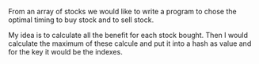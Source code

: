 From an array of stocks we would like to write a program to chose the optimal timing to buy stock and to sell stock.

My idea is to calculate all the benefit for each stock bought. Then I would calculate the maximum of these calcule and put it into a hash as value and for the key it would be the indexes.